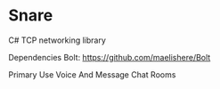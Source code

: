 # Snare
C# TCP networking library 

Dependencies
	Bolt: https://github.com/maelishere/Bolt

Primary Use
	Voice And Message Chat Rooms 